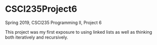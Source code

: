# CSCI235Project6

Spring 2019, CSCI235 Programming II, Project 6

This project was my first exposure to using linked lists as
well as thinking both iteratively and recursively.
